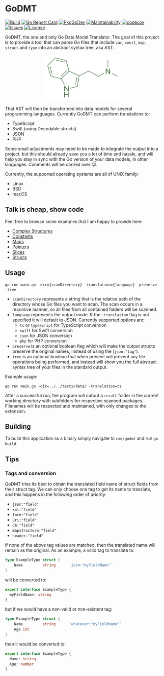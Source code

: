 # GoDMT

[![Build](https://img.shields.io/github/workflow/status/averageflow/godmt/Test)](#)
[![Go Report Card](https://goreportcard.com/badge/github.com/averageflow/godmt)](https://goreportcard.com/report/github.com/averageflow/godmt)
[![PkgGoDev](https://pkg.go.dev/badge/mod/github.com/averageflow/godmt)](https://pkg.go.dev/github.com/averageflow/godmt)
[![Maintainability](https://api.codeclimate.com/v1/badges/8ee5c4680a29aef11331/maintainability)](https://codeclimate.com/github/averageflow/godmt/maintainability)
[![codecov](https://codecov.io/gh/averageflow/godmt/branch/master/graph/badge.svg?token=F4HW4K40T6)](https://codecov.io/gh/averageflow/godmt)
[![Issues](https://img.shields.io/github/issues/averageflow/godmt)](#)
[![License](https://img.shields.io/github/license/averageflow/godmt.svg)](https://github.com/averageflow/godmt/blob/master/LICENSE.md)

GoDMT, the one and only Go Data Model Translator. The goal of this project is to provide a tool that can parse Go files
that include `var`, `const`, `map`, `struct` and `type` into an abstract syntax tree, aka AST.

<p align="center">
  <img width="250" height="150" src="web/DMT.png">
</p>

That AST will then be transformed into data models for several programming languages. Currently GoDMT can perform
translations to:

- TypeScript
- Swift (using Decodable structs)
- JSON
- PHP

Some small adjustments may need to be made to integrate the output into a project, but this should already save you a
lot of time and hassle, and will help you stay in sync with the Go version of your data models, in other languages.
Comments will be carried over 😉.

Currently, the supported operating systems are all of UNIX family:

- Linux
- BSD
- macOS

## Talk is cheap, show code

Feel free to browse some examples that I am happy to provide here:

- [Complex Structures](examples/ComplexStructures.md)
- [Constants](examples/Constants.md)
- [Maps](examples/Maps.md)
- [Pointers](examples/Pointers.md)
- [Slices](examples/Slices.md)
- [Structs](examples/Structs.md)

## Usage

```
go run main.go -dir={scanDirectory} -translation={language} -preserve -tree
```

- `scanDirectory` represents a string that is the relative path of the directory whose Go files you want to scan. The
  scan occurs in a recursive manner, so all files from all contained folders will be scanned.
- `language` represents the output mode. If the `-translation` flag is not specified it will default to JSON. Currently
  supported options are:
    - `ts` or `typescript` for TypeScript conversion
    - `swift` for Swift conversion
    - `json` for JSON conversion
    - `php` for PHP conversion
- `preserve` is an optional boolean flag which will make the output structs preserve the original names, instead of
  using the (`json:"tag"`).
- `tree` is an optional boolean that when present will prevent any file operations being performed, and instead will
  show you the full abstract syntax tree of your files in the standard output.

Example usage:

```
go run main.go -dir=../../tests/data/ -translation=ts
```

After a successful run, the program will output a `result` folder in the current working directory with subfolders for
respective scanned packages. Filenames will be respected and maintained, with only changes to the extension.

## Building

To build this application as a binary simply navigate to `cmd/godmt` and run `go build`.

## Tips

### Tags and conversion
GoDMT tries its best to obtain the translated field name of struct fields from their struct tag. We can only choose one
tag to get its name to translate, and this happens in the following order of priority:

- `json:"field"`
- `xml:"field"`
- `form:"field"`
- `uri:"field"`
- `db:"field"`
- `mapstructure:"field"`
- `header:"field"`

If none of the above tag values are matched, then the translated name will remain as the original. As an example, a
valid tag to translate to:

```go
type ExampleType struct {
    Name         string      `json:"myFieldName"`
}
```

will be converted to:

```ts
export interface ExampleType {
  myFieldName: string
}
```

but if we would have a non-valid or non-existent tag:

```go
type ExampleType struct {
    Name         string      `whatever:"myFieldName"`
    Age int 
}
```

then it would be converted to:

```ts
export interface ExampleType {
  Name: string
  Age: number
}
```